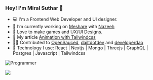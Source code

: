 ### Hey! I'm Miral Suthar 👋

- 💻 I'm a Frontend Web Developer and UI designer.
- 🌱 I’m currently working on [Meshare](https://meshare.me/) with [Nazeeh](https://github.com/Nazeeh21)
- 💚 Love to make games and UX/UI Designs.
- 📖 My article [Animation with Tailwindcss](https://miralsuthar.hashnode.dev/svg-animation-using-tailwindcss)
- 👷‍♂️ Contributed to [OpenSauced](https://github.com/open-sauced/open-sauced), [dailtdotdev](https://github.com/dailydotdev/apps) and [developerdao](https://github.com/Developer-DAO/developer-dao)
- 🧰 Technology I use: React | Nextjs | Mongo | Threejs | GraphQL | Postgres | Javascript | Tailwindcss

![Programmer](https://user-images.githubusercontent.com/57826091/114713794-1a0d7980-9d4f-11eb-8962-36d7b8db6046.gif)
 
<img src="https://github-readme-stats.vercel.app/api?username=miralsuthar&&show_icons=true&title_color=ffffff&icon_color=bb2acf&text_color=daf7dc&bg_color=150e56" />


